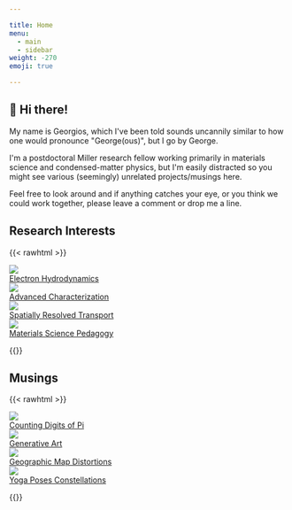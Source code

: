 ```yaml
---

title: Home
menu:
  - main
  - sidebar
weight: -270
emoji: true

---
```


## :wave: Hi there!
My name is Georgios, which I've been told sounds uncannily similar to how one would pronounce "George(ous)", but I go by George.

I'm a postdoctoral Miller research fellow working primarily in materials science and condensed-matter physics, but I'm easily distracted so you might see various (seemingly) unrelated projects/musings here.

Feel free to look around and if anything catches your eye, or you think we could work together, please leave a comment or drop me a line.


## Research Interests

{{< rawhtml >}}

<div class="grid-row">
  <div class="grid-column">
    <a href="research-topics/electron-hydrodynamics/">
      <div class="img-container">
        <img src="images/research-interest-01.svg" class="img-image">
        <div class="img-overlay">
          <div class="img-text">Electron Hydrodynamics</div>
        </div>
      </div>
    </a>
  </div>
  <div class="grid-column">
    <a href="research-topics/advanced-characterization/">
      <div class="img-container">
        <img src="images/research-interest-02.png" class="img-image">
        <div class="img-overlay">
          <div class="img-text">Advanced Characterization</div>
        </div>
      </div>
    </a>
  </div>
</div>
<div class="grid-row">
  <div class="grid-column">
    <a href="research-topics/spatially-resolved-transport/">
      <div class="img-container">
        <img src="images/research-interest-03.svg" class="img-image">
        <div class="img-overlay">
          <div class="img-text">Spatially Resolved Transport</div>
        </div>
      </div>
    </a>
  </div>
  <div class="grid-column">
    <a href="research-topics/materials-science-pedagogy/">
      <div class="img-container">
        <img src="images/research-interest-04.svg" class="img-image">
        <div class="img-overlay">
          <div class="img-text">Materials Science Pedagogy</div>
        </div>
      </div>
    </a>
  </div>
</div>

{{</rawhtml >}}

## Musings

{{< rawhtml >}}

<div class="grid-row">
  <div class="grid-column">
    <a href="musings/counting-digits-of-pi/">
      <div class="img-container">
        <img src="images/musings-04.png" class="img-image">
        <div class="img-overlay">
          <div class="img-text">Counting Digits of Pi</div>
        </div>
      </div>
    </a>
  </div>
  <div class="grid-column">
    <a href="musings/generative-art/">
      <div class="img-container">
        <img src="images/musings-01.png" class="img-image">
        <div class="img-overlay">
          <div class="img-text">Generative Art</div>
        </div>
      </div>
    </a>
  </div>
</div>
<div class="grid-row">
  <div class="grid-column">
    <a href="musings/geographic-map-distortions/">
      <div class="img-container">
        <img src="images/musings-03.png" class="img-image">
        <div class="img-overlay">
          <div class="img-text">Geographic Map Distortions</div>
        </div>
      </div>
    </a>
  </div>
  <div class="grid-column">
    <a href="musings/yoga-poses-constellations/">
      <div class="img-container">
        <img src="images/musings-02.png" class="img-image">
        <div class="img-overlay">
          <div class="img-text">Yoga Poses Constellations</div>
        </div>
      </div>
    </a>
  </div>
</div>

{{</rawhtml >}}
